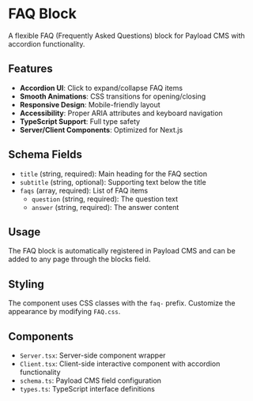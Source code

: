 # FAQ Block

A flexible FAQ (Frequently Asked Questions) block for Payload CMS with accordion functionality.

## Features

- **Accordion UI**: Click to expand/collapse FAQ items
- **Smooth Animations**: CSS transitions for opening/closing
- **Responsive Design**: Mobile-friendly layout
- **Accessibility**: Proper ARIA attributes and keyboard navigation
- **TypeScript Support**: Full type safety
- **Server/Client Components**: Optimized for Next.js

## Schema Fields

- `title` (string, required): Main heading for the FAQ section
- `subtitle` (string, optional): Supporting text below the title
- `faqs` (array, required): List of FAQ items
  - `question` (string, required): The question text
  - `answer` (string, required): The answer content

## Usage

The FAQ block is automatically registered in Payload CMS and can be added to any page through the blocks field.

## Styling

The component uses CSS classes with the `faq-` prefix. Customize the appearance by modifying `FAQ.css`.

## Components

- `Server.tsx`: Server-side component wrapper
- `Client.tsx`: Client-side interactive component with accordion functionality
- `schema.ts`: Payload CMS field configuration
- `types.ts`: TypeScript interface definitions
